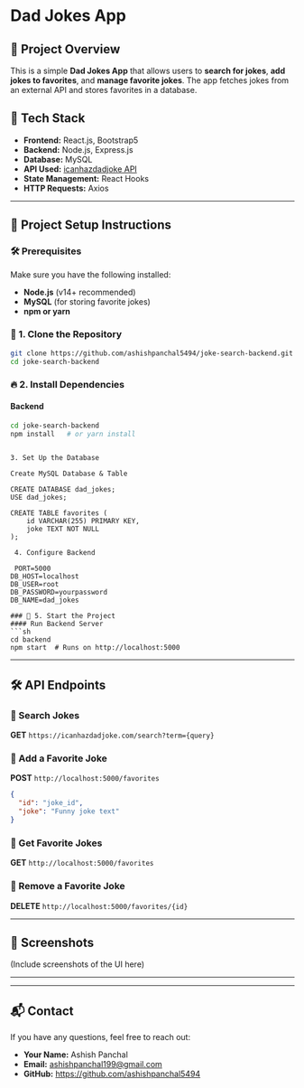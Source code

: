 # Dad Jokes App

## 📌 Project Overview

This is a simple **Dad Jokes App** that allows users to **search for jokes**, **add jokes to favorites**, and **manage favorite jokes**. The app fetches jokes from an external API and stores favorites in a database.

## 🚀 Tech Stack

- **Frontend:** React.js, Bootstrap5
- **Backend:** Node.js, Express.js
- **Database:** MySQL
- **API Used:** [icanhazdadjoke API](https://icanhazdadjoke.com/)
- **State Management:** React Hooks
- **HTTP Requests:** Axios

---

## 📂 Project Setup Instructions

### 🛠 Prerequisites

Make sure you have the following installed:

- **Node.js** (v14+ recommended)
- **MySQL** (for storing favorite jokes)
- **npm or yarn**

### 🔧 1. Clone the Repository

```sh
git clone https://github.com/ashishpanchal5494/joke-search-backend.git
cd joke-search-backend
```

### 🔥 2. Install Dependencies

#### Backend

```sh
cd joke-search-backend
npm install   # or yarn install
```

````

3. Set Up the Database

Create MySQL Database & Table

CREATE DATABASE dad_jokes;
USE dad_jokes;

CREATE TABLE favorites (
    id VARCHAR(255) PRIMARY KEY,
    joke TEXT NOT NULL
);

 4. Configure Backend

 PORT=5000
DB_HOST=localhost
DB_USER=root
DB_PASSWORD=yourpassword
DB_NAME=dad_jokes

### 🚀 5. Start the Project
#### Run Backend Server
```sh
cd backend
npm start  # Runs on http://localhost:5000
````

---

## 🛠 API Endpoints

### 🔹 Search Jokes

**GET** `https://icanhazdadjoke.com/search?term={query}`

### 🔹 Add a Favorite Joke

**POST** `http://localhost:5000/favorites`

```json
{
  "id": "joke_id",
  "joke": "Funny joke text"
}
```

### 🔹 Get Favorite Jokes

**GET** `http://localhost:5000/favorites`

### 🔹 Remove a Favorite Joke

**DELETE** `http://localhost:5000/favorites/{id}`

---

## 📸 Screenshots

(Include screenshots of the UI here)

---

---

## 📬 Contact

If you have any questions, feel free to reach out:

- **Your Name:** Ashish Panchal
- **Email:** ashishpanchal199@gmail.com
- **GitHub:** https://github.com/ashishpanchal5494
